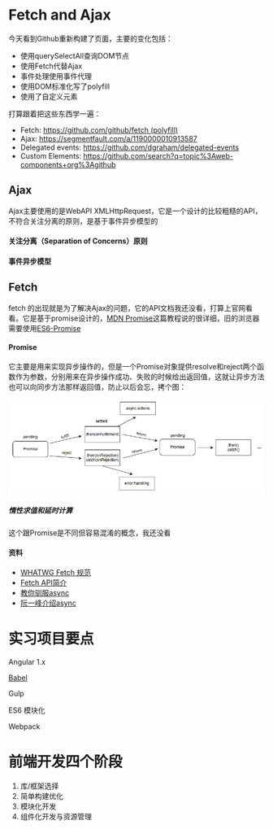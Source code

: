 

# Fetch and Ajax

今天看到Github重新构建了页面，主要的变化包括：

- 使用querySelectAll查询DOM节点
- 使用Fetch代替Ajax
- 事件处理使用事件代理
- 使用DOM标准化写了polyfill
- 使用了自定义元素

打算跟着把这些东西学一遍：

- Fetch: https://github.com/github/fetch (polyfill) 
- Ajax: https://segmentfault.com/a/1190000010913587
- Delegated events: https://github.com/dgraham/delegated-events 
- Custom Elements: https://github.com/search?q=topic%3Aweb-components+org%3Agithub

## Ajax

Ajax主要使用的是WebAPI XMLHttpRequest，它是一个设计的比较粗糙的API，不符合关注分离的原则，是基于事件异步模型的

#### 关注分离（Separation of Concerns）原则

#### 事件异步模型

## Fetch

fetch 的出现就是为了解决Ajax的问题，它的API文档我还没看，打算上官网看看。它是基于promise设计的，[MDN Promise](https://developer.mozilla.org/zh-CN/docs/Web/JavaScript/Reference/Global_Objects/Promise)这篇教程说的很详细，旧的浏览器需要使用[ES6-Promise](https://github.com/jakearchibald/es6-promise)

#### Promise

它主要是用来实现异步操作的，但是一个Promise对象提供resolve和reject两个函数作为参数，分别用来在异步操作成功、失败的时候给出返回值，这就让异步方法也可以向同步方法那样返回值，防止以后会忘，拷个图：

![img](img/promises.png)



##### 惰性求值和延时计算

这个跟Promise是不同但容易混淆的概念，我还没看

#### 资料

- [WHATWG Fetch 规范](https://fetch.spec.whatwg.org/)
- [Fetch API简介](http://bubkoo.com/2015/05/08/introduction-to-fetch/)
- [教你驯服async](http://pouchdb.com/2015/03/05/taming-the-async-beast-with-es7.html)
- [阮一峰介绍async](http://www.ruanyifeng.com/blog/2015/05/async.html)



# 实习项目要点

Angular 1.x

[Babel](https://babeljs.io/docs/learn-es2015)

Gulp

ES6 模块化

Webpack

# 前端开发四个阶段

1. 库/框架选择
2. 简单构建优化
3. 模块化开发
4. 组件化开发与资源管理


